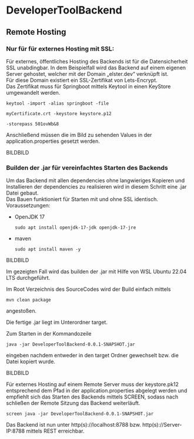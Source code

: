 # DeveloperToolBackend

## Remote Hosting

### Nur für für externes Hosting mit SSL: 

Für externes, öffentliches Hosting des Backends ist für die Datensicherheit SSL unabdingbar. In dem Beispielfall wird das Backend auf einem eigenen Server gehostet, welcher mit der Domain „elster.dev“ verknüpft ist.  
Für diese Domain existiert ein SSL-Zertifikat von Lets-Encrypt.  
Das Zertifikat muss für Springboot mittels Keytool in einen KeyStore umgewandelt werden.  
 
~~~
keytool -import -alias springboot -file  

myCertificate.crt -keystore keystore.p12 

-storepass 501ovWb&8
~~~

Anschließend müssen die im Bild zu sehenden Values in der application.properties gesetzt werden. 

BILDBILD
 
### Builden der .jar für vereinfachtes Starten des Backends 

Um das Backend mit allen dependencies ohne langwieriges Kopieren und Installieren der dependencies zu realisieren wird in diesem Schritt eine .jar Datei gebaut.  
Das Bauen funktioniert für Starten mit und ohne SSL identisch.  
Voraussetzungen:  

- OpenJDK 17
  ~~~
  sudo apt install openjdk-17-jdk openjdk-17-jre
  ~~~
- maven
  ~~~
  sudo apt install maven -y
  ~~~

BILDBILD
 
Im gezeigten Fall wird das builden der .jar mit Hilfe von WSL Ubuntu 22.04 LTS durchgeführt.  

Im Root Verzeichnis des SourceCodes wird der Build einfach mittels  
~~~
mvn clean package
~~~
angestoßen.  

Die fertige .jar liegt im Unterordner target.   

Zum Starten in der Kommandozeile  
~~~
java -jar DeveloperToolBackend-0.0.1-SNAPSHOT.jar
~~~
eingeben nachdem entweder in den target Ordner gewechselt bzw. die Datei kopiert wurde.  

BILDBILD

Für externes Hosting auf einem Remote Server muss der keystore.pk12 entsprechend dem Pfad in der application.properties abgelegt werden und empfiehlt sich das Starten des Backends mittels SCREEN, sodass nach schließen der Remote Sitzung das Backend weiterläuft. 

~~~
screen java -jar DeveloperToolBackend-0.0.1-SNAPSHOT.jar
~~~

Das Backend ist nun unter http(s)://localhost:8788 bzw. http(s)://Server-IP:8788 mittels REST erreichbar. 
